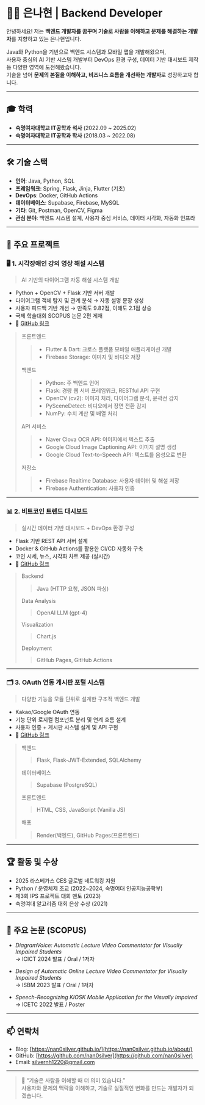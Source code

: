 # 🧑‍💻 은나현 | Backend Developer

안녕하세요! 저는 **백엔드 개발자를 꿈꾸며 기술로 사람을 이해하고 문제를 해결하는 개발자**를 지향하고 있는 은나현입니다.

Java와 Python을 기반으로 백엔드 시스템과 모바일 앱을 개발해왔으며,  
사용자 중심의 AI 기반 시스템 개발부터 DevOps 환경 구성, 데이터 기반 대시보드 제작 등 다양한 영역에 도전해왔습니다.  
기술을 넘어 **문제의 본질을 이해하고, 비즈니스 흐름을 개선하는 개발자**로 성장하고자 합니다.

---

## 🎓 학력

- **숙명여자대학교 IT공학과 석사** (2022.09 ~ 2025.02)  
- **숙명여자대학교 IT공학과 학사** (2018.03 ~ 2022.08)

---

## 🛠 기술 스택

- **언어**: Java, Python, SQL  
- **프레임워크**: Spring, Flask, Jinja, Flutter (기초)  
- **DevOps**: Docker, GitHub Actions  
- **데이터베이스**: Supabase, Firebase, MySQL  
- **기타**: Git, Postman, OpenCV, Figma  
- **관심 분야**: 백엔드 시스템 설계, 사용자 중심 서비스, 데이터 시각화, 자동화 인프라

---

## 💼 주요 프로젝트

### 🖥️ 1. 시각장애인 강의 영상 해설 시스템  
> AI 기반의 다이어그램 자동 해설 시스템 개발  
- Python + OpenCV + Flask 기반 서버 개발  
- 다이어그램 객체 탐지 및 관계 분석 → 자동 설명 문장 생성  
- 사용자 피드백 기반 개선 → 만족도 9.82점, 이해도 2.1점 상승  
- 국제 학술대회 SCOPUS 논문 2편 게재  
- 📂 [GitHub 링크](https://github.com/LectureVoice/LectureVoice-server)

> 프론트엔드
>> - Flutter & Dart: 크로스 플랫폼 모바일 애플리케이션 개발
>> - Firebase Storage: 이미지 및 비디오 저장
>
> 백엔드
>> - Python: 주 백엔드 언어
>> - Flask: 경량 웹 서버 프레임워크, RESTful API 구현
>> - OpenCV (cv2): 이미지 처리, 다이어그램 분석, 윤곽선 감지
>> - PySceneDetect: 비디오에서 장면 전환 감지
>> - NumPy: 수치 계산 및 배열 처리
>
> API 서비스
>> - Naver Clova OCR API: 이미지에서 텍스트 추출
>> - Google Cloud Image Captioning API: 이미지 설명 생성
>> - Google Cloud Text-to-Speech API: 텍스트를 음성으로 변환
>
> 저장소
>> - Firebase Realtime Database: 사용자 데이터 및 해설 저장
>> - Firebase Authentication: 사용자 인증

---

### 📊 2. 비트코인 트렌드 대시보드  
> 실시간 데이터 기반 대시보드 + DevOps 환경 구성  
- Flask 기반 REST API 서버 설계  
- Docker & GitHub Actions를 활용한 CI/CD 자동화 구축  
- 코인 시세, 뉴스, 시각화 차트 제공 (실시간)  
- 📂 [GitHub 링크](https://github.com/nan0silver/doge_trend_monitoring)

> Backend
>> Java (HTTP 요청, JSON 파싱)
>
> Data Analysis
>> OpenAI LLM (gpt-4)
>
> Visualization
>> Chart.js
>
> Deployment
>> GitHub Pages, GitHub Actions

---

### 🗂 3. OAuth 연동 게시판 포털 시스템  
> 다양한 기능을 모듈 단위로 설계한 구조적 백엔드 개발  
- Kakao/Google OAuth 연동  
- 기능 단위 로지컬 컴포넌트 분리 및 연계 흐름 설계  
- 사용자 인증 + 게시판 시스템 설계 및 API 구현  
- 📂 [GitHub 링크](https://github.com/baNaNa-project01/baNaNa-auth-service)

> 백엔드
>> Flask, Flask-JWT-Extended, SQLAlchemy
>
> 데이터베이스
>> Supabase (PostgreSQL)
>
> 프론트엔드
>> HTML, CSS, JavaScript (Vanilla JS)
>
> 배포
>> Render(백엔드), GitHub Pages(프론트엔드)

---

## 🏆 활동 및 수상

- 2025 라스베가스 CES 글로벌 네트워킹 지원  
- Python / 운영체제 조교 (2022~2024, 숙명여대 인공지능공학부)  
- 제3회 IPS 프로젝트 대회 멘토 (2023)  
- 숙명여대 알고리즘 대회 은상 수상 (2021)

---

## 📄 주요 논문 (SCOPUS)

- *DiagramVoice: Automatic Lecture Video Commentator for Visually Impaired Students*  
  → ICICT 2024 발표 / Oral / 1저자

- *Design of Automatic Online Lecture Video Commentator for Visually Impaired Students*  
  → ISBM 2023 발표 / Oral / 1저자

- *Speech-Recognizing KIOSK Mobile Application for the Visually Impaired*  
  → ICETC 2022 발표 / Poster

---

## 📫 연락처

- Blog: [https://nan0silver.github.io/](https://nan0silver.github.io/about/)  
- GitHub: [https://github.com/nan0silver](https://github.com/nan0silver)  
- Email: silvernh1220@gmail.com

---

> 💬 “기술은 사람을 이해할 때 더 의미 있습니다.”  
> 사용자와 문제의 맥락을 이해하고, 기술로 실질적인 변화를 만드는 개발자가 되겠습니다.
